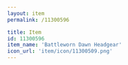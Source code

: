 ```yaml
---
layout: item
permalink: /11300596

title: Item
id: 11300596
item_name: 'Battleworn Dawn Headgear'
icon_url: 'item/icon/11300509.png'
---
```


